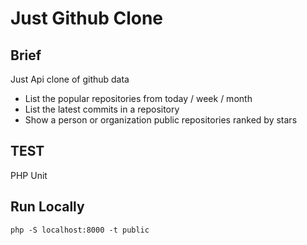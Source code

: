 # Just Github Clone

## Brief

Just Api clone of github data 

* List the popular repositories from today / week / month
* List the latest commits in a repository
* Show a person or organization public repositories ranked by stars

## TEST

PHP Unit 

## Run Locally
`php -S localhost:8000 -t public`
